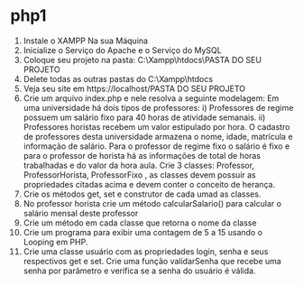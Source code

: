 # php1

1) Instale o XAMPP Na sua Máquina
2) Inicialize o Serviço do Apache e o Serviço do MySQL
3) Coloque seu projeto na pasta: C:\Xampp\htdocs\PASTA DO SEU PROJETO
4) Delete todas as outras pastas do C:\Xampp\htdocs
5) Veja seu site em https://localhost/PASTA DO SEU PROJETO
6) Crie um arquivo index.php e nele resolva a seguinte modelagem:
Em uma universidade há dois tipos de professores: i) Professores de regime
possuem um salário fixo para 40 horas de atividade semanais. ii) Professores
horistas recebem um valor estipulado por hora. O cadastro de professores desta
universidade armazena o nome, idade, matrícula e informação de salário. Para o
professor de regime fixo o salário é fixo e para o professor de horista há as
informações de total de horas trabalhadas e do valor da hora aula.
Crie 3 classes: Professor, ProfessorHorista, ProfessorFixo , as classes devem
possuir as propriedades citadas acima e devem conter o conceito de herança.
7) Crie os métodos get, set e construtor de cada umad as classes.
8) No professor horista crie um método calcularSalario() para calcular o salário mensal
deste professor
9) Crie um método em cada classe que retorna o nome da classe
10) Crie um programa para exibir uma contagem de 5 a 15 usando o Looping em PHP.
11) Crie uma classe usuário com as propriedades login, senha e seus respectivos get e
set. Crie uma função validarSenha que recebe uma senha por parâmetro e verifica
se a senha do usuário é válida.
